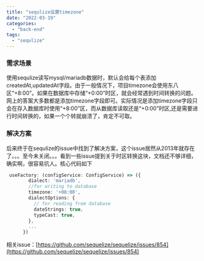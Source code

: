 ```yaml
---
title: "sequlize设置timezone"
date: "2022-03-19"
categories: 
  - "back-end"
tags: 
  - "sequlize"
---
```


### 需求场景

使用sequlize读写mysql/mariadb数据时，默认会给每个表添加createdAt,updatedAt字段。由于一般情况下，项目timezone会使用东八区“+8:00”。如果在数据库中存储“+0:00”时区，就会经常遇到时间转换的问题。网上的答案大多数都是添加timezone字段即可。实际情况是添加timezone字段只会在存入数据库时使用“+8:00”区，而从数据库读取还是“+0:00”时区,还是需要进行时间转换的，如果一个个转就崩溃了，肯定不可取。

### 解决方案

后来终于在sequlize的issue中找到了解决方案，这个issue居然从2013年就存在了。。。至今未关闭。。。看到一些issue提到关于时区转换这块，文档还不够详细，确实啊，很容易坑人。核心代码如下

```typescript
 useFactory: (configService: ConfigService) => ({
        dialect: 'mariadb',
        //for writing to database
        timezone: '+08:00',
        dialectOptions: {
          // for reading from database
          dateStrings: true,
          typeCast: true,
        },
        ...
      })
```

相关issue：[https://github.com/sequelize/sequelize/issues/854](https://github.com/sequelize/sequelize/issues/854)

